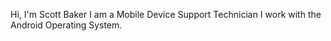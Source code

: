 Hi, I'm Scott Baker
I am a Mobile Device Support Technician
I work with the Android Operating System.
<!---
Sco66Baker/Sco66Baker is a ✨ special ✨ repository because its `README.md` (this file) appears on your GitHub profile.
You can click the Preview link to take a look at your changes.
--->
